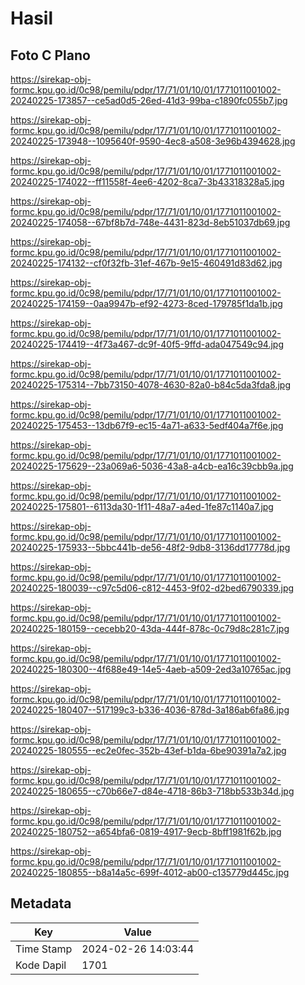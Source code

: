 # Hasil

## Foto C Plano

https://sirekap-obj-formc.kpu.go.id/0c98/pemilu/pdpr/17/71/01/10/01/1771011001002-20240225-173857--ce5ad0d5-26ed-41d3-99ba-c1890fc055b7.jpg

https://sirekap-obj-formc.kpu.go.id/0c98/pemilu/pdpr/17/71/01/10/01/1771011001002-20240225-173948--1095640f-9590-4ec8-a508-3e96b4394628.jpg

https://sirekap-obj-formc.kpu.go.id/0c98/pemilu/pdpr/17/71/01/10/01/1771011001002-20240225-174022--ff11558f-4ee6-4202-8ca7-3b43318328a5.jpg

https://sirekap-obj-formc.kpu.go.id/0c98/pemilu/pdpr/17/71/01/10/01/1771011001002-20240225-174058--67bf8b7d-748e-4431-823d-8eb51037db69.jpg

https://sirekap-obj-formc.kpu.go.id/0c98/pemilu/pdpr/17/71/01/10/01/1771011001002-20240225-174132--cf0f32fb-31ef-467b-9e15-460491d83d62.jpg

https://sirekap-obj-formc.kpu.go.id/0c98/pemilu/pdpr/17/71/01/10/01/1771011001002-20240225-174159--0aa9947b-ef92-4273-8ced-179785f1da1b.jpg

https://sirekap-obj-formc.kpu.go.id/0c98/pemilu/pdpr/17/71/01/10/01/1771011001002-20240225-174419--4f73a467-dc9f-40f5-9ffd-ada047549c94.jpg

https://sirekap-obj-formc.kpu.go.id/0c98/pemilu/pdpr/17/71/01/10/01/1771011001002-20240225-175314--7bb73150-4078-4630-82a0-b84c5da3fda8.jpg

https://sirekap-obj-formc.kpu.go.id/0c98/pemilu/pdpr/17/71/01/10/01/1771011001002-20240225-175453--13db67f9-ec15-4a71-a633-5edf404a7f6e.jpg

https://sirekap-obj-formc.kpu.go.id/0c98/pemilu/pdpr/17/71/01/10/01/1771011001002-20240225-175629--23a069a6-5036-43a8-a4cb-ea16c39cbb9a.jpg

https://sirekap-obj-formc.kpu.go.id/0c98/pemilu/pdpr/17/71/01/10/01/1771011001002-20240225-175801--6113da30-1f11-48a7-a4ed-1fe87c1140a7.jpg

https://sirekap-obj-formc.kpu.go.id/0c98/pemilu/pdpr/17/71/01/10/01/1771011001002-20240225-175933--5bbc441b-de56-48f2-9db8-3136dd17778d.jpg

https://sirekap-obj-formc.kpu.go.id/0c98/pemilu/pdpr/17/71/01/10/01/1771011001002-20240225-180039--c97c5d06-c812-4453-9f02-d2bed6790339.jpg

https://sirekap-obj-formc.kpu.go.id/0c98/pemilu/pdpr/17/71/01/10/01/1771011001002-20240225-180159--cecebb20-43da-444f-878c-0c79d8c281c7.jpg

https://sirekap-obj-formc.kpu.go.id/0c98/pemilu/pdpr/17/71/01/10/01/1771011001002-20240225-180300--4f688e49-14e5-4aeb-a509-2ed3a10765ac.jpg

https://sirekap-obj-formc.kpu.go.id/0c98/pemilu/pdpr/17/71/01/10/01/1771011001002-20240225-180407--517199c3-b336-4036-878d-3a186ab6fa86.jpg

https://sirekap-obj-formc.kpu.go.id/0c98/pemilu/pdpr/17/71/01/10/01/1771011001002-20240225-180555--ec2e0fec-352b-43ef-b1da-6be90391a7a2.jpg

https://sirekap-obj-formc.kpu.go.id/0c98/pemilu/pdpr/17/71/01/10/01/1771011001002-20240225-180655--c70b66e7-d84e-4718-86b3-718bb533b34d.jpg

https://sirekap-obj-formc.kpu.go.id/0c98/pemilu/pdpr/17/71/01/10/01/1771011001002-20240225-180752--a654bfa6-0819-4917-9ecb-8bff1981f62b.jpg

https://sirekap-obj-formc.kpu.go.id/0c98/pemilu/pdpr/17/71/01/10/01/1771011001002-20240225-180855--b8a14a5c-699f-4012-ab00-c135779d445c.jpg


## Metadata

| Key        | Value               |
| ---------- | ------------------- |
| Time Stamp | 2024-02-26 14:03:44 |
| Kode Dapil | 1701                |



